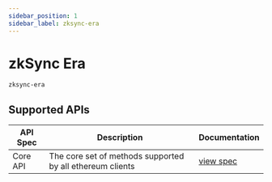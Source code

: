 ```yaml
---
sidebar_position: 1
sidebar_label: zksync-era
---
```


# zkSync Era

`zksync-era`

## Supported APIs

| API Spec | Description                                               | Documentation                  |
| -------- | --------------------------------------------------------- | ------------------------------ |
| Core API | The core set of methods supported by all ethereum clients | [view spec](../specs/core-api) |
